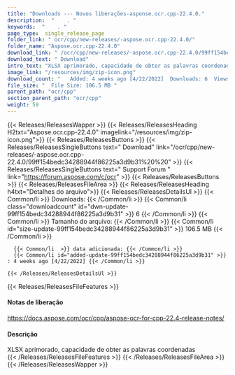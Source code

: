 ```yaml
---
title: "Downloads --- Novos liberações-asponse.ocr.cpp-22.4.0." 
description:  "    . " 
keywords:  "    . " 
page_type:  single_release_page
folder_link: " ocr/cpp/new-releases/-aspose.ocr.cpp-22.4.0/"
folder_name: "Aspose.ocr.cpp-22.4.0"
download_link: " /ocr/cpp/new-releases/-aspose.ocr.cpp-22.4.0/99ff154bedc34288944f86225a3d9b31"
download_text: " Download"
intro_text: "XLSX aprimorado, capacidade de obter as palavras coordenadas"
image_link: "/resources/img/zip-icon.png"
download_count: "   Added: 4 weeks ago [4/22/2022]  Downloads: 6  Views: 15"
file_size: "  File Size: 106.5 MB "
parent_path: "ocr/cpp"
section_parent_path: "ocr/cpp"
weight: 59
---
```


{{< Releases/ReleasesWapper >}}
  {{< Releases/ReleasesHeading H2txt="Aspose.ocr.cpp-22.4.0" imagelink="/resources/img/zip-icon.png">}}
  {{< Releases/ReleasesButtons >}}
    {{< Releases/ReleasesSingleButtons text=" Download" link="/ocr/cpp/new-releases/-aspose.ocr.cpp-22.4.0/99ff154bedc34288944f86225a3d9b31%20%20" >}}
    {{< Releases/ReleasesSingleButtons text=" Support Forum " link="https://forum.aspose.com/c/ocr" >}}
  {{< Releases/ReleasesButtons >}}
  {{< Releases/ReleasesFileArea >}}
    {{< Releases/ReleasesHeading h4txt="Detalhes do arquivo">}}
    {{< Releases/ReleasesDetailsUl >}}
            {{< Common/li  >}} Downloads: {{< /Common/li >}} 
      {{< Common/li class="downloadcount" id="dwn-update-99ff154bedc34288944f86225a3d9b31" >}} 6 {{< /Common/li >}} 
      {{< Common/li  >}} Tamanho do arquivo: {{< /Common/li >}} 
      {{< Common/li id="size-update-99ff154bedc34288944f86225a3d9b31" >}} 106.5 MB {{< /Common/li >}} 


      {{< Common/li  >}} data adicionada: {{< /Common/li >}} 
      {{< Common/li id="added-update-99ff154bedc34288944f86225a3d9b31" >}} : 4 weeks ago [4/22/2022] {{< /Common/li >}} 

    {{< /Releases/ReleasesDetailsUl >}}

  {{< Releases/ReleasesFileFeatures >}}
      <h4>Notas de liberação</h4><div><a href="https://docs.aspose.com/ocr/cpp/aspose-ocr-for-cpp-22.4-release-notes/">https://docs.aspose.com/ocr/cpp/aspose-ocr-for-cpp-22.4-release-notes/</a></div><h4>Descrição</h4><div class="HTMLDescription">XLSX aprimorado, capacidade de obter as palavras coordenadas</div>
  {{< /Releases/ReleasesFileFeatures >}}
 {{< /Releases/ReleasesFileArea >}}
{{< /Releases/ReleasesWapper >}}


